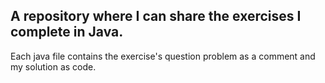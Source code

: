 ## A repository where I can share the exercises I complete in Java.

Each java file contains the exercise's question problem as a comment and my solution as code.

